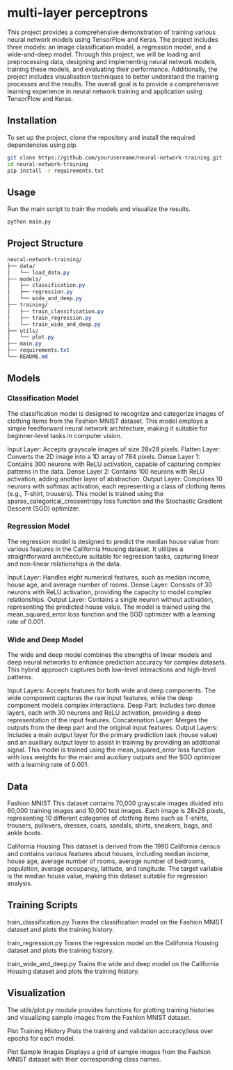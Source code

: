 # multi-layer perceptrons

This project provides a comprehensive demonstration of training various neural network models using TensorFlow and Keras. The project includes three models: an image classification model, a regression model, and a wide-and-deep model. Through this project, we will be loading and preprocessing data, designing and implementing neural network models, training these models, and evaluating their performance. Additionally, the project includes visualisation techniques to better understand the training processes and the results. The overall goal is to provide a comprehensive learning experience in neural network training and application using TensorFlow and Keras.

## Installation
To set up the project, clone the repository and install the required dependencies using pip.

```bash
git clone https://github.com/yourusername/neural-network-training.git
cd neural-network-training
pip install -r requirements.txt
```

## Usage
Run the main script to train the models and visualize the results.

```bash
python main.py
```
## Project Structure
```css
neural-network-training/
├── data/
│   └── load_data.py
├── models/
│   ├── classification.py
│   ├── regression.py
│   └── wide_and_deep.py
├── training/
│   ├── train_classification.py
│   ├── train_regression.py
│   └── train_wide_and_deep.py
├── utils/
│   └── plot.py
├── main.py
├── requirements.txt
└── README.md
```
## Models
### Classification Model
The classification model is designed to recognize and categorize images of clothing items from the Fashion MNIST dataset. This model employs a simple feedforward neural network architecture, making it suitable for beginner-level tasks in computer vision.

Input Layer: Accepts grayscale images of size 28x28 pixels.
Flatten Layer: Converts the 2D image into a 1D array of 784 pixels.
Dense Layer 1: Contains 300 neurons with ReLU activation, capable of capturing complex patterns in the data.
Dense Layer 2: Contains 100 neurons with ReLU activation, adding another layer of abstraction.
Output Layer: Comprises 10 neurons with softmax activation, each representing a class of clothing items (e.g., T-shirt, trousers).
This model is trained using the sparse_categorical_crossentropy loss function and the Stochastic Gradient Descent (SGD) optimizer.

### Regression Model
The regression model is designed to predict the median house value from various features in the California Housing dataset. It utilizes a straightforward architecture suitable for regression tasks, capturing linear and non-linear relationships in the data.

Input Layer: Handles eight numerical features, such as median income, house age, and average number of rooms.
Dense Layer: Consists of 30 neurons with ReLU activation, providing the capacity to model complex relationships.
Output Layer: Contains a single neuron without activation, representing the predicted house value.
The model is trained using the mean_squared_error loss function and the SGD optimizer with a learning rate of 0.001.

### Wide and Deep Model
The wide and deep model combines the strengths of linear models and deep neural networks to enhance prediction accuracy for complex datasets. This hybrid approach captures both low-level interactions and high-level patterns.

Input Layers: Accepts features for both wide and deep components. The wide component captures the raw input features, while the deep component models complex interactions.
Deep Part: Includes two dense layers, each with 30 neurons and ReLU activation, providing a deep representation of the input features.
Concatenation Layer: Merges the outputs from the deep part and the original input features.
Output Layers: Includes a main output layer for the primary prediction task (house value) and an auxiliary output layer to assist in training by providing an additional signal.
This model is trained using the mean_squared_error loss function with loss weights for the main and auxiliary outputs and the SGD optimizer with a learning rate of 0.001.

## Data
Fashion MNIST
This dataset contains 70,000 grayscale images divided into 60,000 training images and 10,000 test images. Each image is 28x28 pixels, representing 10 different categories of clothing items such as T-shirts, trousers, pullovers, dresses, coats, sandals, shirts, sneakers, bags, and ankle boots.

California Housing
This dataset is derived from the 1990 California census and contains various features about houses, including median income, house age, average number of rooms, average number of bedrooms, population, average occupancy, latitude, and longitude. The target variable is the median house value, making this dataset suitable for regression analysis.

## Training Scripts
train_classification.py
Trains the classification model on the Fashion MNIST dataset and plots the training history.

train_regression.py
Trains the regression model on the California Housing dataset and plots the training history.

train_wide_and_deep.py
Trains the wide and deep model on the California Housing dataset and plots the training history.

## Visualization
The utils/plot.py module provides functions for plotting training histories and visualizing sample images from the Fashion MNIST dataset.

Plot Training History
Plots the training and validation accuracy/loss over epochs for each model.

Plot Sample Images
Displays a grid of sample images from the Fashion MNIST dataset with their corresponding class names.

